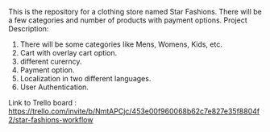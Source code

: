 This is the repository for a clothing store named Star Fashions. There will be a few categories and number of products with payment options. 
Project Description: 
1. There will be some categories like Mens, Womens, Kids, etc.
2. Cart with overlay cart option.
3. different curerncy.
4. Payment option.
5. Localization in two different languages.
6. User Authentication.

Link to Trello board : https://trello.com/invite/b/NmtAPCjc/453e00f960068b62c7e827e35f8804f2/star-fashions-workflow
